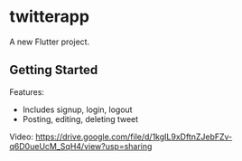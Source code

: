 # twitterapp

A new Flutter project.

## Getting Started

Features:

- Includes signup, login, logout
- Posting, editing, deleting tweet

Video: https://drive.google.com/file/d/1kgIL9xDftnZJebFZv-q6D0ueUcM_SqH4/view?usp=sharing
